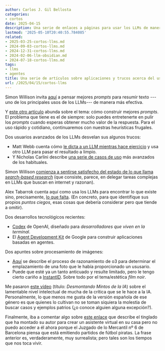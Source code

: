 ```yaml
---
author: Carlos J. Gil Bellosta
categories:
- cortos
date: 2025-04-15
description: Una serie de enlaces a páginas para usar los LLMs de manera más eficiente.
lastmod: '2025-05-10T20:40:55.784085'
related:
- 2025-03-25-cortos-llms.md
- 2024-09-03-cortos-llms.md
- 2024-12-31-cortos-llms.md
- 2024-02-06-llm-obsidian.md
- 2024-07-18-cortos-llms.md
tags:
- llms
- agentes
title: Una serie de artículos sobre aplicaciones y trucos acerca del uso de LLMs
url: /2025/04/15/cortos-llms
---
```


Simon Willison invita [aquí](https://simonwillison.net/2025/May/5/prompting/) a pensar mejores _prompts_ para resumir texto ---uno de los principales usos de los LLMs--- de manera más efectiva.

Y [este otro artículo](https://artificialcorner.com/p/my-best-ai-article-of-2023-how-to) abunda sobre el tema: cómo construir mejores _prompts_. El problema que tiene es el de siempre: solo puedes entretenerte en pulir los _prompts_ cuando esperas obtener mucho valor de la respuesta. Para el uso rápido y cotidiano, continuaremos con nuestras heurísticas frugales.

Dos usuarios avanzados de los LLMs desvelan sus algunos trucos:
- Matt Webb cuenta cómo [le dicta a un LLM mientras hace ejercicio](https://interconnected.org/home/2025/03/20/diane) y usa otro LLM para pasar el resultado a limpio.
- Y Nicholas Carlini describe [una serie de casos de uso](https://nicholas.carlini.com/writing/2024/how-i-use-ai.html) más avanzados de los habituales.

Simon Willison [comienza a sentirse satisfecho del estado de lo que llama _search-based research_](https://simonwillison.net/2025/Apr/21/ai-assisted-search/) (que consiste, parece, en delegar tareas complejas en LLMs que buscan en internet y razonan).

Alex Tabarrok cuenta aquí como usa los LLMs para encontrar lo que existe sino, precisamente, [lo que falta](https://marginalrevolution.com/marginalrevolution/2025/04/my-blind-spots.html). (En concreto, para que identifique sus propios _puntos ciegos_, esas cosas que debería considerar pero que tiende a omitir).

Dos desarrollos tecnológicos recientes:
- [Codex](https://github.com/openai/codex) de OpenAI, diseñado para _desarrolladores que viven en la terminal_.
- El [Agent Development Kit](https://developers.googleblog.com/en/agent-development-kit-easy-to-build-multi-agent-applications/) de Google para construir aplicaciones basadas en agentes.

Dos apuntes sobre procesamiento de imágenes:
- [Aquí](https://simonwillison.net/2025/Apr/26/o3-photo-locations/) se describe el proceso de razonamiento de o3 para determinar el emplazamiento de una foto que le había proporcionado un ususario.
- Puede que esté ya un tanto anticuado y resulte limitado, pero le tengo cierto cariño a [InstantID](https://huggingface.co/spaces/InstantX/InstantID). Sobre todo por el tema/estética _film noir_.

Me pasaron [este vídeo](https://www.youtube.com/watch?v=vCZQMkwKKsE) (título: _Desmontando Mintos de la IA_) sobre el lamentable nivel intelectual de mucha de la crítica que se le hace a la IA. Personalmente, lo que menos me gusta de la versión española de ese género es que quienes lo cultivan no se toman siquiera la molestia de buscar casos y ejemplos patrios (¿o conoce alguien alguna excepción?).

Finalmente, iba a comentar algo sobre [este enlace](https://www.geoffreylitt.com/2025/04/12/how-i-made-a-useful-ai-assistant-with-one-sqlite-table-and-a-handful-of-cron-jobs) que describe el tinglado que ha montado su autor para crear un asistente virtual en su casa pero no puedo acceder a él ahora porque el Juzgado de lo Mercantil nº 6 de Barcelona piensa que está emitiendo partidos de fútbol piratas. La frase anterior es, verdaderamente, muy surrealista; pero tales son los tiempos que nos toca vivir.